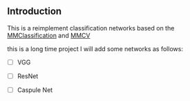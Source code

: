 ## Introduction
This is a reimplement classification networks based on the [MMClassification](https://github.com/open-mmlab/mmclassification) and [MMCV](https://github.com/open-mmlab/mmcv)

this is a long time project I will add some networks as follows:

- [ ] VGG
- [ ] ResNet
- [ ] Caspule Net 

